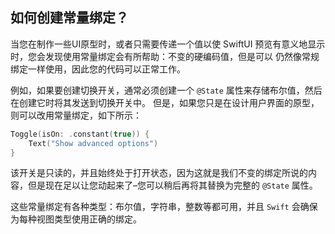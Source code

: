 如何创建常量绑定？
----

当您在制作一些UI原型时，或者只需要传递一个值以使 SwiftUI 预览有意义地显示时，您会发现使用常量绑定会有所帮助：不变的硬编码值，但是可以 仍然像常规绑定一样使用，因此您的代码可以正常工作。

例如，如果要创建切换开关，通常必须创建一个 `@State` 属性来存储布尔值，然后在创建它时将其发送到切换开关中。 但是，如果您只是在设计用户界面的原型，则可以改用常量绑定，如下所示：

```swift
Toggle(isOn: .constant(true)) {
    Text("Show advanced options")
}
```

该开关是只读的，并且始终处于打开状态，因为这就是我们不变的绑定所说的内容，但是现在足以让您动起来了–您可以稍后再将其替换为完整的 `@State` 属性。

这些常量绑定有各种类型：布尔值，字符串，整数等都可用，并且 `Swift` 会确保为每种视图类型使用正确的绑定。